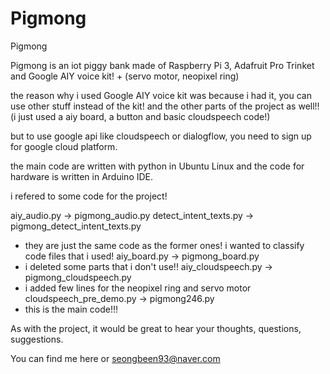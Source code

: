 # Pigmong
Pigmong

Pigmong is an iot piggy bank made of Raspberry Pi 3, Adafruit Pro Trinket and Google AIY voice kit! + (servo motor, neopixel ring)

the reason why i used Google AIY voice kit was because i had it, you can use other stuff instead of the kit! and the other parts of the project as well!! (i just used a aiy board, a button and basic cloudspeech code!)

but to use google api like cloudspeech or dialogflow, you need to sign up for google cloud platform.

the main code are written with python in Ubuntu Linux and the code for hardware is written in Arduino IDE.

i refered to some code for the project!

aiy_audio.py  ->  pigmong_audio.py
detect_intent_texts.py  ->  pigmong_detect_intent_texts.py
- they are just the same code as the former ones! i wanted to classify code files that i used!
aiy_board.py  ->  pigmong_board.py  
- i deleted some parts that i don't use!!
aiy_cloudspeech.py  ->  pigmong_cloudspeech.py   
- i added few lines for the neopixel ring and servo motor
cloudspeech_pre_demo.py  ->  pigmong246.py   
- this is the main code!!!

As with the project, it would be great to hear your thoughts, questions, suggestions. 

You can find me here or seongbeen93@naver.com

